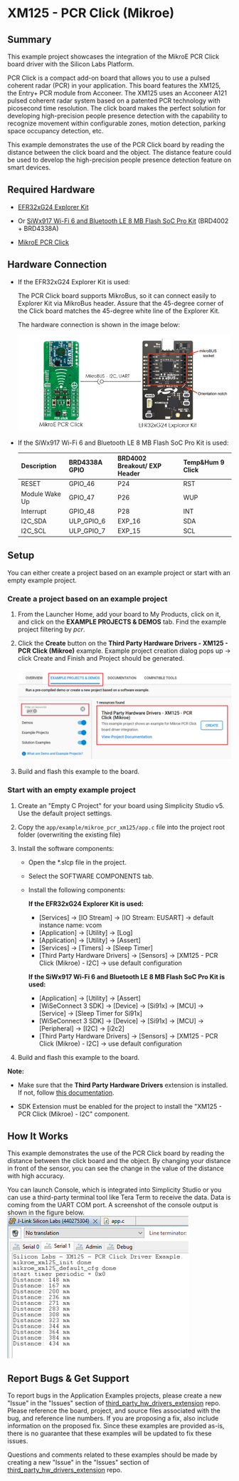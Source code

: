 # XM125 - PCR Click (Mikroe) #

## Summary ##

This example project showcases the integration of the MikroE PCR Click board driver with the Silicon Labs Platform.

PCR Click is a compact add-on board that allows you to use a pulsed coherent radar (PCR) in your application. This board features the XM125, the Entry+ PCR module from Acconeer. The XM125 uses an Acconeer A121 pulsed coherent radar system based on a patented PCR technology with picosecond time resolution. The click board makes the perfect solution for developing high-precision people presence detection with the capability to recognize movement within configurable zones, motion detection, parking space occupancy detection, etc.

This example demonstrates the use of the PCR Click board by reading the distance between the click board and the object. The distance feature could be used to develop the high-precision people presence detection feature on smart devices.

## Required Hardware ##

- [EFR32xG24 Explorer Kit](https://www.silabs.com/development-tools/wireless/efr32xg24-explorer-kit?tab=overview)

- Or [SiWx917 Wi-Fi 6 and Bluetooth LE 8 MB Flash SoC Pro Kit](https://www.silabs.com/development-tools/wireless/wi-fi/siwx917-pk6031a-wifi-6-bluetooth-le-soc-pro-kit) (BRD4002 + BRD4338A)

- [MikroE PCR Click](https://www.mikroe.com/pcr-click)

## Hardware Connection ##

- If the EFR32xG24 Explorer Kit is used:

  The PCR Click board supports MikroBus, so it can connect easily to Explorer Kit via MikroBus header. Assure that the 45-degree corner of the Click board matches the 45-degree white line of the Explorer Kit.

  The hardware connection is shown in the image below:

  ![board](image/hardware_connection.png)

- If the SiWx917 Wi-Fi 6 and Bluetooth LE 8 MB Flash SoC Pro Kit is used:

  | Description    | BRD4338A GPIO | BRD4002 Breakout/ EXP Header | Temp&Hum 9 Click   |
  | ---------------| ------------- | ------------------ | ------------------ |
  | RESET          | GPIO_46       | P24                | RST                |
  | Module Wake Up | GPIO_47       | P26                | WUP                |
  | Interrupt      | GPIO_48       | P28                | INT                |
  | I2C_SDA        | ULP_GPIO_6    | EXP_16             | SDA                |
  | I2C_SCL        | ULP_GPIO_7    | EXP_15             | SCL                |

## Setup ##

You can either create a project based on an example project or start with an empty example project.

### Create a project based on an example project ###

1. From the Launcher Home, add your board to My Products, click on it, and click on the **EXAMPLE PROJECTS & DEMOS** tab. Find the example project filtering by *pcr*.

2. Click the **Create** button on the **Third Party Hardware Drivers - XM125 - PCR Click (Mikroe)** example. Example project creation dialog pops up -> click Create and Finish and Project should be generated.

   ![create_example](image/create_example.png)

3. Build and flash this example to the board.

### Start with an empty example project ###

1. Create an "Empty C Project" for your board using Simplicity Studio v5. Use the default project settings.

2. Copy the `app/example/mikroe_pcr_xm125/app.c` file into the project root folder (overwriting the existing file)

3. Install the software components:

    - Open the *.slcp file in the project.

    - Select the SOFTWARE COMPONENTS tab.

    - Install the following components:

      **If the EFR32xG24 Explorer Kit is used:**

        - [Services] → [IO Stream] → [IO Stream: EUSART] → default instance name: vcom
        - [Application] → [Utility] → [Log]
        - [Application] → [Utility] → [Assert]
        - [Services] → [Timers] → [Sleep Timer]
        - [Third Party Hardware Drivers] → [Sensors] → [XM125 - PCR Click (Mikroe) - I2C] → use default configuration

      **If the SiWx917 Wi-Fi 6 and Bluetooth LE 8 MB Flash SoC Pro Kit is used:**
        - [Application] → [Utility] → [Assert]
        - [WiSeConnect 3 SDK] → [Device] → [Si91x] → [MCU] → [Service] → [Sleep Timer for Si91x]
        - [WiSeConnect 3 SDK] → [Device] → [Si91x] → [MCU] → [Peripheral] → [I2C] → [i2c2]
        - [Third Party Hardware Drivers] → [Sensors] → [XM125 - PCR Click (Mikroe) - I2C] → use default configuration

4. Build and flash this example to the board.

**Note:**

- Make sure that the **Third Party Hardware Drivers** extension is installed. If not, follow [this documentation](https://github.com/SiliconLabs/third_party_hw_drivers_extension/blob/master/README.md#how-to-add-to-simplicity-studio-ide).

- SDK Extension must be enabled for the project to install the "XM125 - PCR Click (Mikroe) - I2C" component.

## How It Works #

This example demonstrates the use of the PCR Click board by reading the distance between the click board and the object. By changing your distance in front of the sensor, you can see the change in the value of the distance with high accuracy.

You can launch Console, which is integrated into Simplicity Studio or you can use a third-party terminal tool like Tera Term to receive the data. Data is coming from the UART COM port. A screenshot of the console output is shown in the figure below.
![console_log](image/console_log.png)

## Report Bugs & Get Support ##

To report bugs in the Application Examples projects, please create a new "Issue" in the "Issues" section of [third_party_hw_drivers_extension](https://github.com/SiliconLabs/third_party_hw_drivers_extension) repo. Please reference the board, project, and source files associated with the bug, and reference line numbers. If you are proposing a fix, also include information on the proposed fix. Since these examples are provided as-is, there is no guarantee that these examples will be updated to fix these issues.

Questions and comments related to these examples should be made by creating a new "Issue" in the "Issues" section of [third_party_hw_drivers_extension](https://github.com/SiliconLabs/third_party_hw_drivers_extension) repo.